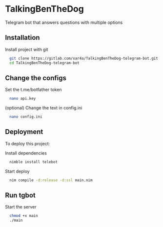 
# TalkingBenTheDog

Telegram bot that answers questions with multiple options


## Installation

Install project with git

```bash
  git clone https://gitlab.com/xar4a/TalkingBenTheDog-telegram-bot.git
  cd TalkingBenTheDog-telegram-bot
```
    
## Change the configs

Set the t.me/botfather token

```bash
  nano api.key
```
(optional) Change the text in config.ini
```bash
  nano config.ini
```
## Deployment

To deploy this project:

Install dependencies

```bash
  nimble install telebot
```

Start deploy

```bash
  nim compile -d:release -d:ssl main.nim
```


## Run tgbot



Start the server

```bash
  chmod +x main
  ./main
```

